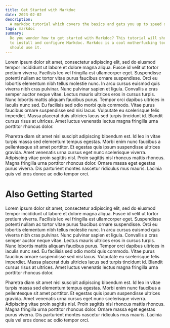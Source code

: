 ```yaml
---
title: Get Started with Markdoc
date: 2023-02-02
description:
  A markdoc tutorial which covers the basics and gets you up to speed quickly.
tags: markdoc
summary:
  Do you wonder how to get started with Markdoc? This tutorial will show you how
  to install and configure Markdoc. Markdoc is a cool motherfucking tool and you
  should use it.
---
```


Lorem ipsum dolor sit amet, consectetur adipiscing elit, sed do eiusmod tempor
incididunt ut labore et dolore magna aliqua. Fusce id velit ut tortor pretium
viverra. Facilisis leo vel fringilla est ullamcorper eget. Suspendisse potenti
nullam ac tortor vitae purus faucibus ornare suspendisse. Orci eu lobortis
elementum nibh tellus molestie nunc. In arcu cursus euismod quis viverra nibh
cras pulvinar. Nunc pulvinar sapien et ligula. Convallis a cras semper auctor
neque vitae. Lectus mauris ultrices eros in cursus turpis. Nunc lobortis mattis
aliquam faucibus purus. Tempor orci dapibus ultrices in iaculis nunc sed. Eu
facilisis sed odio morbi quis commodo. Vitae purus faucibus ornare suspendisse
sed nisi lacus. Vulputate eu scelerisque felis imperdiet. Massa placerat duis
ultricies lacus sed turpis tincidunt id. Blandit cursus risus at ultrices. Amet
luctus venenatis lectus magna fringilla urna porttitor rhoncus dolor.

Pharetra diam sit amet nisl suscipit adipiscing bibendum est. Id leo in vitae
turpis massa sed elementum tempus egestas. Morbi enim nunc faucibus a
pellentesque sit amet porttitor. Et egestas quis ipsum suspendisse ultrices
gravida. Amet venenatis urna cursus eget nunc scelerisque viverra. Adipiscing
vitae proin sagittis nisl. Proin sagittis nisl rhoncus mattis rhoncus. Magna
fringilla urna porttitor rhoncus dolor. Ornare massa eget egestas purus viverra.
Dis parturient montes nascetur ridiculus mus mauris. Lacinia quis vel eros donec
ac odio tempor orci.

# Also Getting Started

Lorem ipsum dolor sit amet, consectetur adipiscing elit, sed do eiusmod tempor
incididunt ut labore et dolore magna aliqua. Fusce id velit ut tortor pretium
viverra. Facilisis leo vel fringilla est ullamcorper eget. Suspendisse potenti
nullam ac tortor vitae purus faucibus ornare suspendisse. Orci eu lobortis
elementum nibh tellus molestie nunc. In arcu cursus euismod quis viverra nibh
cras pulvinar. Nunc pulvinar sapien et ligula. Convallis a cras semper auctor
neque vitae. Lectus mauris ultrices eros in cursus turpis. Nunc lobortis mattis
aliquam faucibus purus. Tempor orci dapibus ultrices in iaculis nunc sed. Eu
facilisis sed odio morbi quis commodo. Vitae purus faucibus ornare suspendisse
sed nisi lacus. Vulputate eu scelerisque felis imperdiet. Massa placerat duis
ultricies lacus sed turpis tincidunt id. Blandit cursus risus at ultrices. Amet
luctus venenatis lectus magna fringilla urna porttitor rhoncus dolor.

Pharetra diam sit amet nisl suscipit adipiscing bibendum est. Id leo in vitae
turpis massa sed elementum tempus egestas. Morbi enim nunc faucibus a
pellentesque sit amet porttitor. Et egestas quis ipsum suspendisse ultrices
gravida. Amet venenatis urna cursus eget nunc scelerisque viverra. Adipiscing
vitae proin sagittis nisl. Proin sagittis nisl rhoncus mattis rhoncus. Magna
fringilla urna porttitor rhoncus dolor. Ornare massa eget egestas purus viverra.
Dis parturient montes nascetur ridiculus mus mauris. Lacinia quis vel eros donec
ac odio tempor orci.
